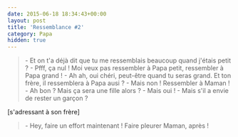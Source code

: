 ```yaml
---
date: 2015-06-18 18:34:43+00:00
layout: post
title: 'Ressemblance #2'
category: Papa
hidden: true
---
```


> \- Et on t'a déjà dit que tu me ressemblais beaucoup quand j'étais petit ?
> \- Pfff, ça nul ! Moi veux pas ressembler à Papa petit, ressembler à Papa grand !
> \- Ah ah, oui chéri, peut-être quand tu seras grand. Et ton frère, il ressemblera à Papa ausi ?
> \- Mais non ! Ressembler à Maman !
> \- Ah bon ? Mais ça sera une fille alors ?
> \- Mais oui !
> \- Mais s'il a envie de rester un garçon ?

[s'adressant à son frère]

> \- Hey, faire un effort maintenant ! Faire pleurer Maman, après !

